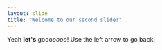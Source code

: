 ```yaml
---
layout: slide
title: "Welcome to our second slide!"
---
```

Yeah **let's** gooo*oooo*!
Use the left arrow to go back!
